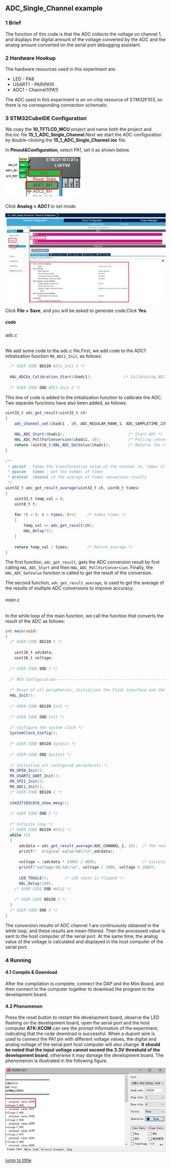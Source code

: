 ## ADC_Single_Channel example<a name="catalogue"></a>


### 1 Brief
The function of this code is that the ADC collects the voltage on channel 1, and displays the digital amount of the voltage converted by the ADC and the analog amount converted on the serial port debugging assistant.
### 2 Hardware Hookup
The hardware resources used in this experiment are:
+ LED - PA8
+ USART1 - PA9\PA10
+ ADC1 - Channel1(PA1)

The ADC used in this experiment is an on-chip resource of STM32F103, so there is no corresponding connection schematic.

### 3 STM32CubeIDE Configuration


We copy the **10_TFTLCD_MCU** project and name both the project and the.ioc file **15_1_ADC_Single_Channel**.Next we start the ADC configuration by double-clicking the **15_1_ADC_Single_Channel.ioc** file.

In **Pinout&Configuration**, select PA1, set it as shown below.

![ ](../../1_docs/3_figures/15_1_ADC_Single_Channel/a1.png)

Click **Analog > ADC1** to set mode.

![ ](../../1_docs/3_figures/15_1_ADC_Single_Channel/a2.png)

Click **File > Save**, and you will be asked to generate code.Click **Yes**.

##### code
###### adc.c
We add some code to the adc.c file.First, we add code to the ADC1 initialization function ``MX_ADC1_Init``, as follows:
```c#
  /* USER CODE BEGIN ADC1_Init 2 */

  HAL_ADCEx_Calibration_Start(&hadc1);              /* Calibrating ADC */

  /* USER CODE END ADC1_Init 2 */
```
This line of code is added to the initialization function to calibrate the ADC.
Two separate functions have also been added, as follows.
```c#
uint32_t adc_get_result(uint32_t ch)
{
    adc_channel_set(&hadc1 , ch, ADC_REGULAR_RANK_1, ADC_SAMPLETIME_239CYCLES_5);    /* Set the channel, sequence, and sampling time */

    HAL_ADC_Start(&hadc1);                            /* Start ADC */
    HAL_ADC_PollForConversion(&hadc1, 10);            /* Polling conversion */
    return (uint16_t)HAL_ADC_GetValue(&hadc1);        /* Returns the result of the last conversion of the ADC1 rule group */
}

/**
 * @brief   Takes the transformation value of the channel ch, takes it times, and averages it
 * @param   times : Get the number of times
 * @retval  channel ch the average of times conversion results
 */
uint32_t adc_get_result_average(uint32_t ch, uint8_t times)
{
    uint32_t temp_val = 0;
    uint8_t t;

    for (t = 0; t < times; t++)     /* takes times */
    {
        temp_val += adc_get_result(ch);
        HAL_Delay(5);
    }

    return temp_val / times;        /* Return average */
}
```
The first function, ``adc_get_result``, gets the ADC conversion result by first calling ``HAL_ADC_Start`` and then ``HAL_ADC_PollForConversion``. Finally, the ``HAL_ADC_GetValue`` function is called to get the result of the conversion.

The second function, ``adc_get_result_average``, is used to get the average of the results of multiple ADC conversions to improve accuracy.

###### main.c
In the while loop of the main function, we call the function that converts the result of the ADC as follows:
```c#
int main(void)
{
  /* USER CODE BEGIN 1 */

    uint16_t adcdata;
    uint16_t voltage;

  /* USER CODE END 1 */

  /* MCU Configuration--------------------------------------------------------*/

  /* Reset of all peripherals, Initializes the Flash interface and the Systick. */
  HAL_Init();

  /* USER CODE BEGIN Init */

  /* USER CODE END Init */

  /* Configure the system clock */
  SystemClock_Config();

  /* USER CODE BEGIN SysInit */

  /* USER CODE END SysInit */

  /* Initialize all configured peripherals */
  MX_GPIO_Init();
  MX_USART1_UART_Init();
  MX_SPI1_Init();
  MX_ADC1_Init();
  /* USER CODE BEGIN 2 */

  stm32f103c8t6_show_mesg();

  /* USER CODE END 2 */

  /* Infinite loop */
  /* USER CODE BEGIN WHILE */
  while (1)
  {
	  adcdata = adc_get_result_average(ADC_CHANNEL_1, 10); 	/* The result of ADC channel 10 conversion and mean filtering is obtained */
	  printf("  original value:%d\r\n",adcdata);

	  voltage = (adcdata * 3300) / 4095;                  	/* Calculate the actual voltage value (1000x enlargement) */
	  printf("voltage:%d.%d\r\n", voltage / 1000, voltage % 1000);

	  LED_TOGGLE();       /* LED state is flipped */
	  HAL_Delay(100);
    /* USER CODE END WHILE */

    /* USER CODE BEGIN 3 */
  }
  /* USER CODE END 3 */
}
```
The conversion results of ADC channel 1 are continuously obtained in the while loop, and these results are mean-filtered. Then the processed value is sent to the host computer of the serial port. At the same time, the analog value of the voltage is calculated and displayed in the host computer of the serial port.


### 4 Running
#### 4.1 Compile & Download
After the compilation is complete, connect the DAP and the Mini Board, and then connect to the computer together to download the program to the development board.
#### 4.2 Phenomenon
Press the reset button to restart the development board, observe the LED flashing on the development board, open the serial port and the host computer **ATK-XCOM** can see the prompt information of the experiment, indicating that the code download is successful. When a dupont wire is used to connect the PA1 pin with different voltage values, the digital and analog voltage of the serial port host computer will also change. **It should be noted that the input voltage cannot exceed the 3.3V threshold of the development board**, otherwise it may damage the development board. The phenomenon is illustrated in the following figure.

![ ](../../1_docs/3_figures/15_1_ADC_Single_Channel/a3.png)

[jump to tittle](#catalogue)